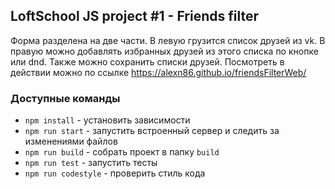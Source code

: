 ## LoftSchool JS project #1 - Friends filter

Форма разделена на две части. В левую грузится список друзей из vk. В правую можно добавлять избранных друзей из этого списка по кнопке или dnd. Также можно сохранить списки друзей. Посмотреть в действии можно по ссылке https://alexn86.github.io/friendsFilterWeb/  

### Доступные команды

* `npm install` - установить зависимости
* `npm run start` - запустить встроенный сервер и следить за изменениями файлов
* `npm run build` - собрать проект в папку `build`
* `npm run test` - запустить тесты
* `npm run codestyle` - проверить стиль кода
